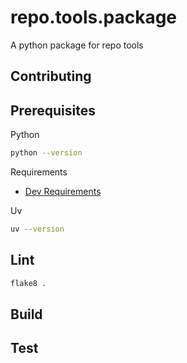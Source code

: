 # repo.tools.package
A python package for repo tools

## Contributing

## Prerequisites

Python

```bash
python --version
```

Requirements 

- [Dev Requirements](.devcontainer/requirements.txt)

Uv

```bash
uv --version
```

## Lint

```bash
flake8 .
```

## Build

## Test

